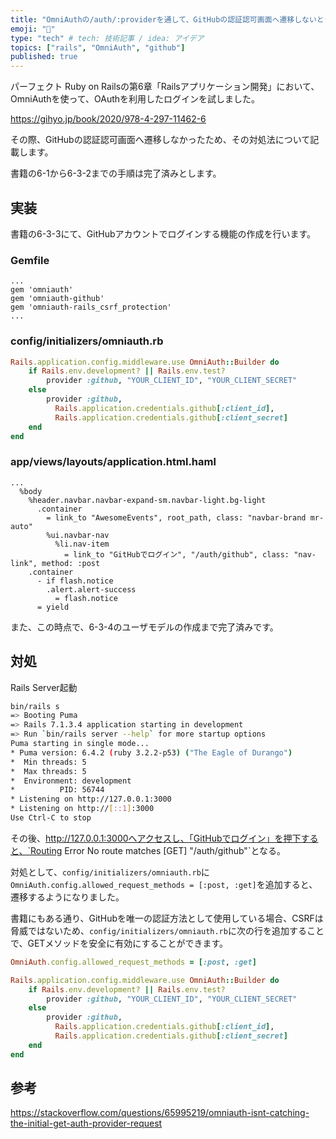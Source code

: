 ```yaml
---
title: "OmniAuthの/auth/:providerを通して、GitHubの認証認可画面へ遷移しないときの対処法"
emoji: "🙆"
type: "tech" # tech: 技術記事 / idea: アイデア
topics: ["rails", "OmniAuth", "github"]
published: true
---
```


パーフェクト Ruby on Railsの第6章「Railsアプリケーション開発」において、OmniAuthを使って、OAuthを利用したログインを試しました。

https://gihyo.jp/book/2020/978-4-297-11462-6

その際、GitHubの認証認可画面へ遷移しなかったため、その対処法について記載します。

書籍の6-1から6-3-2までの手順は完了済みとします。

## 実装

書籍の6-3-3にて、GitHubアカウントでログインする機能の作成を行います。

### Gemfile

```gemfile
...
gem 'omniauth'
gem 'omniauth-github'
gem 'omniauth-rails_csrf_protection'
...
```


### config/initializers/omniauth.rb

```ruby
Rails.application.config.middleware.use OmniAuth::Builder do
    if Rails.env.development? || Rails.env.test?
        provider :github, "YOUR_CLIENT_ID", "YOUR_CLIENT_SECRET"
    else
        provider :github,
          Rails.application.credentials.github[:client_id],
          Rails.application.credentials.github[:client_secret]
    end
end
```

### app/views/layouts/application.html.haml

```haml
...
  %body
    %header.navbar.navbar-expand-sm.navbar-light.bg-light
      .container
        = link_to "AwesomeEvents", root_path, class: "navbar-brand mr-auto"
        %ui.navbar-nav
          %li.nav-item
            = link_to "GitHubでログイン", "/auth/github", class: "nav-link", method: :post
    .container
      - if flash.notice
        .alert.alert-success
          = flash.notice
      = yield
```

また、この時点で、6-3-4のユーザモデルの作成まで完了済みです。

## 対処

Rails Server起動

```bash
bin/rails s
=> Booting Puma
=> Rails 7.1.3.4 application starting in development 
=> Run `bin/rails server --help` for more startup options
Puma starting in single mode...
* Puma version: 6.4.2 (ruby 3.2.2-p53) ("The Eagle of Durango")
*  Min threads: 5
*  Max threads: 5
*  Environment: development
*          PID: 56744
* Listening on http://127.0.0.1:3000
* Listening on http://[::1]:3000
Use Ctrl-C to stop
```

その後、http://127.0.0.1:3000へアクセスし、「GitHubでログイン」を押下すると、`Routing Error No route matches [GET] "/auth/github"`となる。

対処として、`config/initializers/omniauth.rb`に`OmniAuth.config.allowed_request_methods = [:post, :get]`を追加すると、遷移するようになりました。

書籍にもある通り、GitHubを唯一の認証方法として使用している場合、CSRFは脅威ではないため、`config/initializers/omniauth.rb`に次の行を追加することで、GETメソッドを安全に有効にすることができます。

```ruby
OmniAuth.config.allowed_request_methods = [:post, :get]

Rails.application.config.middleware.use OmniAuth::Builder do
    if Rails.env.development? || Rails.env.test?
        provider :github, "YOUR_CLIENT_ID", "YOUR_CLIENT_SECRET"
    else
        provider :github,
          Rails.application.credentials.github[:client_id],
          Rails.application.credentials.github[:client_secret]
    end
end
```

## 参考
https://stackoverflow.com/questions/65995219/omniauth-isnt-catching-the-initial-get-auth-provider-request
